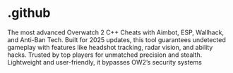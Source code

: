 # .github
The most advanced Overwatch 2 C++ Cheats with Aimbot, ESP, Wallhack, and Anti-Ban Tech. Built for 2025 updates, this tool guarantees undetected gameplay with features like headshot tracking, radar vision, and ability hacks. Trusted by top players for unmatched precision and stealth. Lightweight and user-friendly, it bypasses OW2’s security systems
